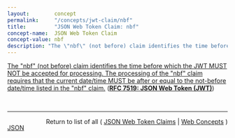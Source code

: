 ```yaml
---
layout:        concept
permalink:     "/concepts/jwt-claim/nbf"
title:         "JSON Web Token Claim: nbf"
concept-name:  JSON Web Token Claim
concept-value: nbf
description: "The \"nbf\" (not before) claim identifies the time before which the JWT MUST NOT be accepted for processing. The processing of the \"nbf\" claim requires that the current date/time MUST be after or equal to the not-before date/time listed in the \"nbf\" claim."
---
```


[The "nbf" (not before) claim identifies the time before which the JWT MUST NOT be accepted for processing. The processing of the "nbf" claim requires that the current date/time MUST be after or equal to the not-before date/time listed in the "nbf" claim.](https://datatracker.ietf.org/doc/html/rfc7519#section-4.1.5 "Read documentation for JSON Web Token Claim &#34;nbf&#34;") (**[RFC 7519: JSON Web Token (JWT)](/specs/IETF/RFC/7519 "JSON Web Token (JWT) is a compact, URL-safe means of representing claims to be transferred between two parties. The claims in a JWT are encoded as a JSON object that is used as the payload of a JSON Web Signature (JWS) structure or as the plaintext of a JSON Web Encryption (JWE) structure, enabling the claims to be digitally signed or integrity protected with a Message Authentication Code (MAC) and/or encrypted.")**)

<br/>
<hr/>

<p style="float : left"><a href="./nbf.json" title="JSON representing this particular Web Concept value">JSON</a></p>
<p style="text-align: right">Return to list of all ( <a href="../jwt-claim/">JSON Web Token Claims</a> | <a href="../">Web Concepts</a> )</p>
